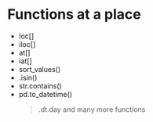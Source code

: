 # Functions at a place

* loc[]
* iloc[]
* at[]
* iat[]
* sort_values()
* .isin()
* str.contains()
* pd.to_datetime()
    > .dt.day and many more functions